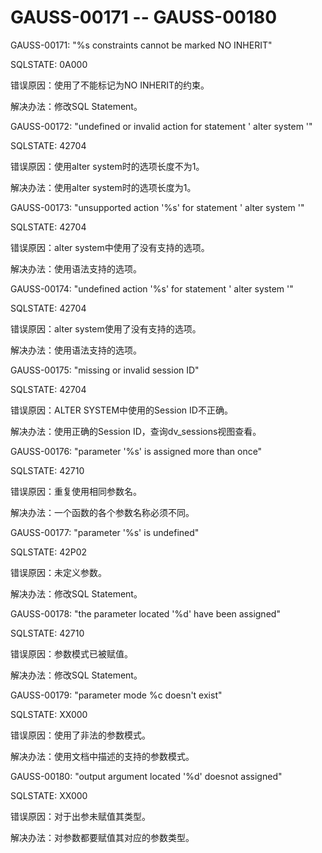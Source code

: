 # GAUSS-00171 -- GAUSS-00180<a name="ZH-CN_TOPIC_0302073696"></a>

GAUSS-00171: "%s constraints cannot be marked NO INHERIT"

SQLSTATE: 0A000

错误原因：使用了不能标记为NO INHERIT的约束。

解决办法：修改SQL Statement。

GAUSS-00172: "undefined or invalid action for statement ' alter system '"

SQLSTATE: 42704

错误原因：使用alter system时的选项长度不为1。

解决办法：使用alter system时的选项长度为1。

GAUSS-00173: "unsupported action '%s' for statement ' alter system '"

SQLSTATE: 42704

错误原因：alter system中使用了没有支持的选项。

解决办法：使用语法支持的选项。

GAUSS-00174: "undefined action '%s' for statement ' alter system '"

SQLSTATE: 42704

错误原因：alter system使用了没有支持的选项。

解决办法：使用语法支持的选项。

GAUSS-00175: "missing or invalid session ID"

SQLSTATE: 42704

错误原因：ALTER SYSTEM中使用的Session ID不正确。

解决办法：使用正确的Session ID，查询dv\_sessions视图查看。

GAUSS-00176: "parameter '%s' is assigned more than once"

SQLSTATE: 42710

错误原因：重复使用相同参数名。

解决办法：一个函数的各个参数名称必须不同。

GAUSS-00177: "parameter '%s' is undefined"

SQLSTATE: 42P02

错误原因：未定义参数。

解决办法：修改SQL Statement。

GAUSS-00178: "the parameter located '%d' have been assigned"

SQLSTATE: 42710

错误原因：参数模式已被赋值。

解决办法：修改SQL Statement。

GAUSS-00179: "parameter mode %c doesn't exist"

SQLSTATE: XX000

错误原因：使用了非法的参数模式。

解决办法：使用文档中描述的支持的参数模式。

GAUSS-00180: "output argument located '%d' doesnot assigned"

SQLSTATE: XX000

错误原因：对于出参未赋值其类型。

解决办法：对参数都要赋值其对应的参数类型。


